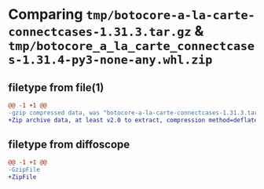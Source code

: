 # Comparing `tmp/botocore-a-la-carte-connectcases-1.31.3.tar.gz` & `tmp/botocore_a_la_carte_connectcases-1.31.4-py3-none-any.whl.zip`

## filetype from file(1)

```diff
@@ -1 +1 @@
-gzip compressed data, was "botocore-a-la-carte-connectcases-1.31.3.tar", last modified: Fri Jul 14 01:46:02 2023, max compression
+Zip archive data, at least v2.0 to extract, compression method=deflate
```

## filetype from diffoscope

```diff
@@ -1 +1 @@
-GzipFile
+ZipFile
```

